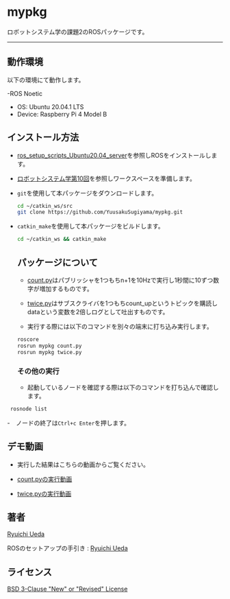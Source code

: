 # mypkg

ロボットシステム学の課題2のROSパッケージです。

---

## 動作環境

以下の環境にて動作します。

-ROS Noetic
 - OS: Ubuntu 20.04.1 LTS
 - Device: Raspberry Pi 4 Model B
 
## インストール方法

- [ros_setup_scripts_Ubuntu20.04_server](http://github.com/ryuichiueda/ros_setup_scripts_Ubuntu20.04_server)を参照しROSをインストールします。

- [ロボットシステム学第10回](https://ryuichiueda.github.io/robosys2020/lesson10_ros.html#/)を参照しワークスペースを準備します。

- `git`を使用して本パッケージをダウンロードします。

  ```bash
  cd ~/catkin_ws/src
  git clone https://github.com/YuusakuSugiyama/mypkg.git
  ```

- `catkin_make`を使用して本パッケージをビルドします。

  ```bash
  cd ~/catkin_ws && catkin_make
  ```
  
  ## パッケージについて
  
  - [count.py](https://github.com/YuusakuSugiyama/mypkg/blob/main/scripts/count.py)はパブリッシャを1つもちn+1を10Hzで実行し1秒間に10ずつ数字が増加するものです。
  
  - [twice.py](https://github.com/YuusakuSugiyama/mypkg/blob/main/scripts/twice.py)はサブスクライバを1つもちcount_upというトピックを購読しdataという変数を2倍しログとして吐出すものです。
  
  - 実行する際には以下のコマンドを別々の端末に打ち込み実行します。
  
   ```bash
  roscore
  rosrun mypkg count.py
  rosrun mypkg twice.py
   ```
  
  ### その他の実行
  
  - 起動しているノードを確認する際は以下のコマンドを打ち込んで確認します。
  
 ```bash
  rosnode list
  ```
  -　ノードの終了は`Ctrl+c Enter`を押します。
  
  ## デモ動画
  
  - 実行した結果はこちらの動画からご覧ください。
  
  - [count.pyの実行動画](https://youtu.be/zr47Iegq6zg)
  
  - [twice.pyの実行動画](https://youtu.be/w6PfSjNVh38)
  
  
  ## 著者
  
  [Ryuichi Ueda](https://github.com/ryuichiueda)
  
  ROSのセットアップの手引き :
  [Ryuichi Ueda](https://github.com/ryuichiueda/ros_setup_scripts_Ubuntu20.04_server)
  
  ## ライセンス
  
  [BSD 3-Clause "New" or "Revised" License](https://github.com/YuusakuSugiyama/mypkg/blob/main/LICENSE)
  
  
